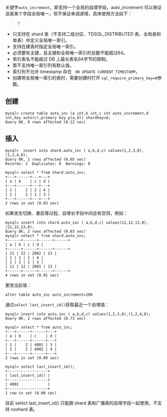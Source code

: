 关键字`auto_increment`，即支持一个全局的自增字段，auto_increment 可以保证该表某个字段全局唯一，但不保证单调递增，具体使用方法如下：
>?
- 只支持在 shard 表（不支持二级分区、TDSQL_DISTRIBUTED 表、全局表和单表）中定义全局唯一索引。
- 支持在建表时指定全局唯一索引。
- 必须要有主键，且主键和全局唯一索引的总数不能超过64。
- 索引表名不能超过 DB 上最长表名64字节的限制。
- 暂不支持唯一索引列有默认值。
- 索引列不允许 timestamp 存在 ` ON UPDATE CURRENT_TIMESTAMP`。
- 创建带全局唯一索引的表时，需要创建时打开 `sql_require_primary_key=0`参数。

## 创建
```
mysql> create table auto_inc (a int,b int,c int auto_increment,d int,key auto(c),primary key p(a,d)) shardkey=d;
Query OK, 0 rows affected (0.12 sec)
```

## 插入
```
mysql>  insert into shard.auto_inc ( a,b,d,c) values(1,2,3,0),(1,2,4,0);
Query OK, 2 rows affected (0.05 sec)
Records: 2  Duplicates: 0  Warnings: 0
	
mysql> select * from shard.auto_inc;
+---+------+---+---+
| a | b    | c | d |
+---+------+---+---+
| 1 |    2 | 2 | 4 |
| 1 |    2 | 1 | 3 |
+---+------+---+---+
2 rows in set (0.03 sec)
```

如果发生切换、重启等过程，自增长字段中间会有空洞，例如：
```
mysql> insert into shard.auto_inc ( a,b,d,c) values(11,12,13,0),(21,22,23,0);
Query OK, 2 rows affected (0.03 sec)
mysql> select * from shard.auto_inc;
+‐‐‐‐‐‐+‐‐‐‐‐‐+‐‐‐‐‐‐+‐‐‐‐‐‐+
| a | b | c | d |
+‐‐‐‐‐‐+‐‐‐‐‐‐+‐‐‐‐‐‐+‐‐‐‐‐‐+
| 21 | 22 | 2002 | 23 |
| 1 | 2 | 2 | 4 |
| 1 | 2 | 1 | 3 |
| 11 | 12 | 2001 | 13 |
+‐‐‐‐‐‐+‐‐‐‐‐‐+‐‐‐‐‐‐+‐‐‐‐‐‐+
4 rows in set (0.01 sec)
```

更改当前值：
```
alter table auto_inc auto_increment=100
```

通过`select last_insert_id()`获取最近一个自增值：
```	
mysql> insert into auto_inc ( a,b,d,c) values(1,2,3,0),(1,2,4,0);
Query OK, 2 rows affected (0.73 sec)
		
mysql> select * from auto_inc;
+---+------+------+---+
| a | b    | c    | d |
+---+------+------+---+
| 1 |    2 | 4001 | 3 |
| 1 |    2 | 4002 | 4 |
+---+------+------+---+
2 rows in set (0.00 sec)
	
mysql> select last_insert_id();
+------------------+
| last_insert_id() |
+------------------+
| 4001             |
+------------------+
1 row in set (0.00 sec)
```

目前 select last_insert_id() 只能跟 shard 表和广播表的自增字段一起使用，不支持 noshard 表。
